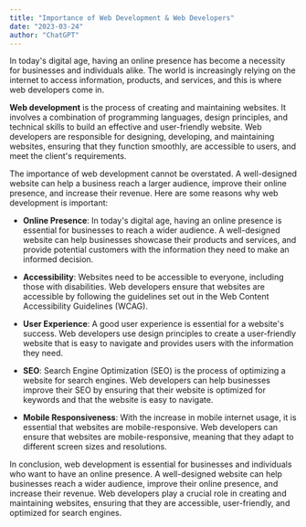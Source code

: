```yaml
---
title: "Importance of Web Development & Web Developers"
date: "2023-03-24"
author: "ChatGPT"
---
```


In today's digital age, having an online presence has become a necessity for businesses and individuals alike. The world is increasingly relying on the internet to access information, products, and services, and this is where web developers come in.

**Web development** is the process of creating and maintaining websites. It involves a combination of programming languages, design principles, and technical skills to build an effective and user-friendly website. Web developers are responsible for designing, developing, and maintaining websites, ensuring that they function smoothly, are accessible to users, and meet the client's requirements.

The importance of web development cannot be overstated. A well-designed website can help a business reach a larger audience, improve their online presence, and increase their revenue. Here are some reasons why web development is important:

- **Online Presence**: In today's digital age, having an online presence is essential for businesses to reach a wider audience. A well-designed website can help businesses showcase their products and services, and provide potential customers with the information they need to make an informed decision.

- **Accessibility**: Websites need to be accessible to everyone, including those with disabilities. Web developers ensure that websites are accessible by following the guidelines set out in the Web Content Accessibility Guidelines (WCAG).

- **User Experience**: A good user experience is essential for a website's success. Web developers use design principles to create a user-friendly website that is easy to navigate and provides users with the information they need.

- **SEO**: Search Engine Optimization (SEO) is the process of optimizing a website for search engines. Web developers can help businesses improve their SEO by ensuring that their website is optimized for keywords and that the website is easy to navigate.

- **Mobile Responsiveness**: With the increase in mobile internet usage, it is essential that websites are mobile-responsive. Web developers can ensure that websites are mobile-responsive, meaning that they adapt to different screen sizes and resolutions.

In conclusion, web development is essential for businesses and individuals who want to have an online presence. A well-designed website can help businesses reach a wider audience, improve their online presence, and increase their revenue. Web developers play a crucial role in creating and maintaining websites, ensuring that they are accessible, user-friendly, and optimized for search engines.
